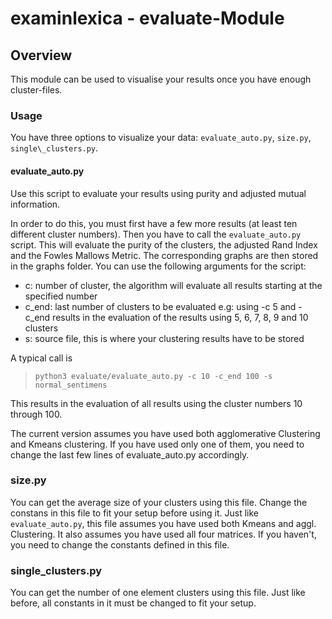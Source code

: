 examinlexica - evaluate-Module
==============================

## Overview
This module can be used to visualise your results once you have enough
cluster-files.

### Usage
You have three options to visualize your data: `evaluate_auto.py`, `size.py`, 
`single\_clusters.py`.

#### evaluate\_auto.py
Use this script to evaluate your results using purity and adjusted mutual
information. 

In order to do this, you must first have a few more results (at least ten
different cluster numbers). Then you have to call the `evaluate_auto.py` script. This
will evaluate the purity of the clusters, the adjusted Rand Index and the
Fowles Mallows Metric.
The corresponding graphs are then stored in the graphs folder. 
You can use the following arguments for the script: 
* c: number of cluster, the algorithm will evaluate all results starting at the
  specified number
* c\_end: last number of clusters to be evaluated
  e.g: using -c 5 and -c\_end results in the evaluation of the results
  using 5, 6, 7, 8, 9 and 10 clusters
* s: source file, this is where your clustering results have to be stored

A typical call is 
> `python3 evaluate/evaluate_auto.py -c 10 -c_end 100 -s normal_sentimens`

This results in the evaluation of all results using the cluster numbers 10
through 100.

The current version assumes you have used both agglomerative Clustering and
Kmeans clustering. If you have used only one of them, you need to change the
last few lines of evaluate\_auto.py accordingly.

### size.py 
You can get the average size of your clusters using this file. 
Change the constans in this file to fit your setup before using it. Just like
`evaluate_auto.py`, this file assumes you have used both Kmeans and aggl. 
Clustering. It also assumes you have used all four matrices. If you haven't, you
need to change the constants defined in this file.

###  single\_clusters.py
You can get the number of one element clusters using this file. Just like
before, all constants in it must be changed to fit your setup.

